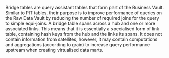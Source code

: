 Bridge tables are query assistant tables that form part of the Business Vault.
Similar to PIT tables, their purpose is to improve performance of queries on the
Raw Data Vault by reducing the number of required joins for the query to simple
equi-joins. A bridge table spans across a hub and one or more associated links.
This means that it is essentially a specialised form of link table, containing
hash keys from the hub and the links its spans. It does not contain information
from satellites, however, it may contain computations and aggregations (according to
grain) to increase query performance upstream when creating virtualised data marts. 